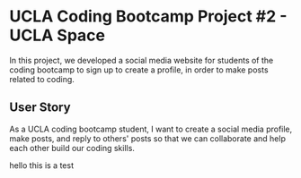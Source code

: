 # UCLA Coding Bootcamp Project #2 - UCLA Space

In this project, we developed a social media website for students of the coding bootcamp to sign up to create a profile, in order to make posts related to coding.

## User Story

As a UCLA coding bootcamp student, I want to create a social media profile, make posts, and reply to others' posts so that we can collaborate and help each other build our coding skills.

hello this is a test
